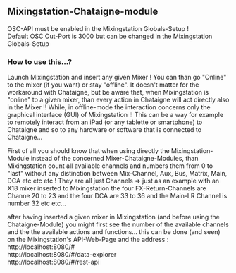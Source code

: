 ## Mixingstation-Chataigne-module

OSC-API must be enabled in the Mixingstation Globals-Setup !    
Default OSC Out-Port is 3000 but can be changed in the Mixingstation Globals-Setup    

###  How to use this...?  
Launch Mixingstation and insert any given Mixer ! You can than go "Online" to the mixer (if you want) or stay "offline". It doesn't matter for the workaround with Chataigne, but be aware that, when Mixingstation is "online" to a given mixer, than every action in Chataigne will act directly also in the Mixer !! While, in offline-mode the interaction concerns only the graphical interface (GUI) of Mixingstation !! This can be a way for example to remotely interact from an iPad (or any tablette or smartphone) to Chataigne and so to any hardware or software that is connected to Chataigne...   

First of all you should know that when using directly the Mixingstation-Module instead of the concerned Mixer-Chataigne-Modules, than Mixingstation count all available channels and numbers them from 0 to "last" without any distinction between Mix-Channel, Aux, Bus, Matrix, Main, DCA etc etc etc ! They are all just Channels => just as an example with an X18 mixer inserted to Mixingstation the four FX-Return-Channels are Channe 20 to 23 and the four DCA are 33 to 36 and the Main-LR Channel is number 32 etc etc... 

after having inserted a given mixer in Mixingstation (and before using the Chataigne-Module) you might first see the number of the available channels and the the available actions and functions... this can be done (and seen) on the Mixingstation's API-Web-Page and the address :    
http://localhost:8080/#       
http://localhost:8080/#/data-explorer    
http://localhost:8080/#/rest-api    

